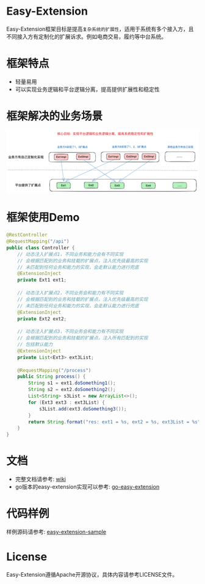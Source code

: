 # Easy-Extension
Easy-Extension框架目标是提高`复杂系统的扩展性`，适用于系统有多个接入方，且不同接入方有定制化的扩展诉求。例如电商交易，履约等中台系统。

# 框架特点
* 轻量易用
* 可以实现业务逻辑和平台逻辑分离，提高提供扩展性和稳定性

# 框架解决的业务场景
![](/doc/target.png)

# 框架使用Demo
```java
@RestController
@RequestMapping("/api")
public class Controller {
    // 动态注入扩展点1，不同业务和能力会有不同实现
    // 会根据匹配到的业务和挂载的扩展点，注入优先级最高的实现
    // 未匹配到任何业务和能力的实现，会走默认能力进行兜底
    @ExtensionInject
    private Ext1 ext1;

    // 动态注入扩展点2，不同业务会和能力有不同实现
    // 会根据匹配到的业务和挂载的扩展点，注入优先级最高的实现
    // 未匹配到任何业务和能力的实现，会走默认能力进行兜底
    @ExtensionInject
    private Ext2 ext2;

    // 动态注入扩展点3，不同业务会和能力有不同实现
    // 会根据匹配到的业务和挂载的扩展点，注入所有匹配到的实现
    // 包括默认能力
    @ExtensionInject
    private List<Ext3> ext3List;

    @RequestMapping("/process")
    public String process() {
        String s1 = ext1.doSomething1();
        String s2 = ext2.doSomething2();
        List<String> s3List = new ArrayList<>();
        for (Ext3 ext3 : ext3List) {
            s3List.add(ext3.doSomething3());
        }
        return String.format("res: ext1 = %s, ext2 = %s, ext3List = %s", s1, s2, Arrays.toString(s3List));
    }
}
```

# 文档
* 完整文档请参考: [wiki](https://github.com/xiaoshicae/easy-extension/wiki)
* go版本的easy-extension实现可以参考: [go-easy-extension](https://github.com/xiaoshicae/go-easy-extension)

# 代码样例
样例源码请参考: [easy-extension-sample](https://github.com/xiaoshicae/easy-extension-sample)

# License
Easy-Extension遵循Apache开源协议，具体内容请参考LICENSE文件。
